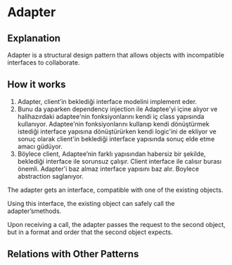 # Adapter

## Explanation

Adapter is a structural design pattern that allows objects with incompatible interfaces to collaborate.

## How it works

1. Adapter, client’in beklediği interface modelini implement eder.
2. Bunu da yaparken dependency injection ile Adaptee'yi içine alıyor ve halihazırdaki adaptee'nin fonksiyonlarını kendi iç class yapısında kullanıyor. Adaptee'nin fonksiyonlarını kullanıp kendi dönüştürmek istediği interface yapısına dönüştürürken kendi logic'ini de ekliyor ve sonuç olarak client'in beklediği interface yapısında sonuç elde etme amacı güdüyor.
3. Böylece client, Adaptee’nin farklı yapısından habersiz bir şekilde, beklediği interface ile sorunsuz çalışır.
   Client interface ile calısır burası önemli. Adapter'i baz almaz interface yapısını baz alır. Boylece abstraction saglanıyor.

The adapter gets an interface, compatible with one of the existing objects.

Using this interface, the existing object can safely call the adapter’smethods.

Upon receiving a call, the adapter passes the request to the second object,
but in a format and order that the second object expects.

## Relations with Other Patterns
